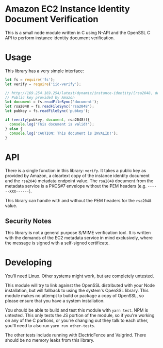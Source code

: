# Amazon EC2 Instance Identity Document Verification
This is a small node module written in C using N-API and the OpenSSL C API to
perform instance identity document verification.

# Usage
This library has a very simple interface:

```javascript
let fs = require('fs');
let verify = require('iid-verify');

// http://169.254.169.254/latest/dynamic/instance-identity/{rsa2048, document}
// Public key provided by Amazon
let document = fs.readFileSync('document');
let rsa2048 = fs.readFileSync('rsa2048');
let pubkey = fs.readFileSync('pubkey');

if (verify(pubkey, document, rsa2048)){
  console.log('This document is valid!');
} else {
  console.log('CAUTION: This document is INVALID!');
}
```

# API
There is a single function in this library: `verify`.  It takes a public key as
provided by Amazon, a cleartext copy of the instance identity document and the
`rsa2048` metadata endpoint value.  The `rsa2048` document from the metadata
service is a PKCS#7 envelope without the PEM headers (e.g. `------XXX------`).

This library can handle with and without the PEM headers for the `rsa2048`
value.

## Security Notes
This library is not a general purpose S/MIME verification tool.  It is written
with the demands of the EC2 metadata service in mind exclusively, where the
message is signed with a self-signed certificate.

# Developing
You'll need Linux.  Other systems might work, but are completely untested.

This module will try to link against the OpenSSL distributed with your Node
installation, but will fallback to using the system's OpenSSL library.  This
module makes no attempt to build or package a copy of OpenSSL, so please ensure
that you have a system installation.

You should be able to build and test this module with `yarn test`.  NPM is
untested.  This only tests the JS portion of the module, so if you're working
on any of the C portions, or you're changing out they talk to each other,
you'll need to also run `yarn run other-tests`.

The other tests include running with ElectricFence and Valgrind.  There should
be no memory leaks from this library.

